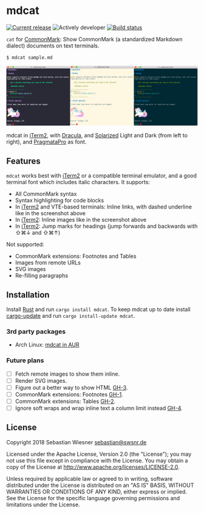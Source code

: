 # mdcat

[![Current release]( https://img.shields.io/crates/v/mdcat.svg)][crates]
![Actively developer](https://img.shields.io/badge/maintenance-actively--developed-brightgreen.svg)
[![Build status](https://img.shields.io/travis/lunaryorn/mdcat/master.svg)][travis]

`cat` for [CommonMark][]: Show CommonMark (a standardized Markdown dialect)
documents on text terminals.

```
$ mdcat sample.md
```

![mdcat showcase with different colour themes](screenshots/side-by-side.png)

mdcat in [iTerm2][], with [Dracula][], and [Solarized][] Light and Dark (from
left to right), and [PragmataPro][pp] as font.

[crates-badge]: https://img.shields.io/crates/v/mdcat.svg
[crates]: https://crates.io/crates/mdcat
[travis]: https://travis-ci.org/lunaryorn/mdcat
[CommonMark]: http://commonmark.org
[Solarized]: http://ethanschoonover.com/solarized
[dracula]: https://draculatheme.com/iterm/
[iterm2]: https://www.iterm2.com
[pp]: https://www.fsd.it/shop/fonts/pragmatapro/

## Features

`mdcat` works best with [iTerm2][] or a compatible terminal emulator, and a
good terminal font which includes italic characters.  It supports:

* All CommonMark syntax
* Syntax highlighting for code blocks
* In [iTerm2][] and VTE-based terminals: Inline links, with dashed underline like in the screenshot above
* In [iTerm2][]: Inline images like in the screenshot above
* In [iTerm2][]: Jump marks for headings (jump forwards and backwards with
  <key>⇧⌘↓</key> and <key>⇧⌘↑</key>)

Not supported:

* CommonMark extensions: Footnotes and Tables
* Images from remote URLs
* SVG images
* Re-filling paragraphs

## Installation

Install [Rust][rustup] and run `cargo install mdcat`.  To keep mdcat up to date
install [cargo-update][] and run `cargo install-update mdcat`.

### 3rd party packages

* Arch Linux: [mdcat in AUR][aur]

[rustup]: https://www.rustup.rs
[cargo-update]: https://github.com/nabijaczleweli/cargo-update
[aur]: https://aur.archlinux.org/packages/mdcat/

### Future plans

- [ ] Fetch remote images to show them inline.
- [ ] Render SVG images.
- [ ] Figure out a better way to show HTML [GH-3](https://github.com/lunaryorn/mdcat/issues/3).
- [ ] CommonMark extensions: Footnotes [GH-1](https://github.com/lunaryorn/mdcat/issues/1).
- [ ] CommonMark extensions: Tables [GH-2](https://github.com/lunaryorn/mdcat/issues/2).
- [ ] Ignore soft wraps and wrap inline text a column limit instead [GH-4](https://github.com/lunaryorn/mdcat/issues/4).

## License

Copyright 2018 Sebastian Wiesner <sebastian@swsnr.de>

Licensed under the Apache License, Version 2.0 (the "License"); you may not use
this file except in compliance with the License. You may obtain a copy of the
License at <http://www.apache.org/licenses/LICENSE-2.0>.

Unless required by applicable law or agreed to in writing, software distributed
under the License is distributed on an "AS IS" BASIS, WITHOUT WARRANTIES OR
CONDITIONS OF ANY KIND, either express or implied. See the License for the
specific language governing permissions and limitations under the License.
